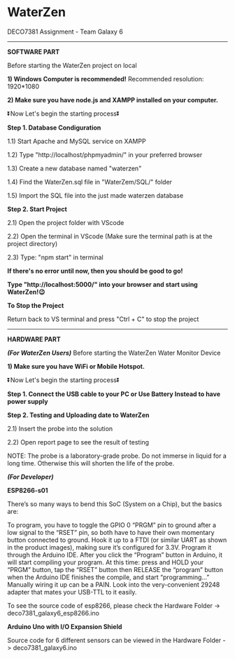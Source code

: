 # WaterZen
DECO7381 Assignment - Team Galaxy 6

--------------------------------------------------------------------------------------------
**SOFTWARE PART**

Before starting the WaterZen project on local

**1) Windows Computer is recommended!**
Recommended resolution: 1920*1080

**2) Make sure you have node.js and XAMPP installed on your computer.**


⏬Now Let's begin the starting process⏬

**Step 1. Database Condiguration**

1.1) Start Apache and MySQL service on XAMPP

1.2) Type "http://localhost/phpmyadmin/" in your preferred browser

1.3) Create a new database named "waterzen"

1.4) Find the WaterZen.sql file in "WaterZem/SQL/" folder

1.5) Import the SQL file into the just made waterzen database


**Step 2. Start Project**

2.1) Open the project folder with VScode

2.2) Open the terminal in VScode (Make sure the terminal path is at the project directory)

2.3) Type: "npm start" in terminal


**If there's no error until now, then you should be good to go!**

**Type "http://localhost:5000/" into your browser and start using WaterZen!😉**


**To Stop the Project**

Return back to VS terminal and press "Ctrl + C" to stop the project

--------------------------------------------------------------------------------------------
**HARDWARE PART**

***(For WaterZen Users)***
Before starting the WaterZen Water Monitor Device

**1) Make sure you have WiFi or Mobile Hotspot.**

⏬Now Let's begin the starting process⏬

**Step 1. Connect the USB cable to your PC or Use Battery Instead to have power supply**

**Step 2. Testing and Uploading date to WaterZen**

2.1) Insert the probe into the solution

2.2) Open report page to see the result of testing

NOTE:
The probe is a laboratory-grade probe. Do not immerse in liquid for a long time. Otherwise this will shorten the life of the probe.

***(For Developer)***

**ESP8266-s01**

There’s so many ways to bend this SoC (System on a Chip), but the basics are:

To program, you have to toggle the GPIO 0 “PRGM” pin to ground after a low signal to the “RSET” pin, so both have to have their own momentary button connected to ground.
Hook it up to a FTDI (or similar UART as shown in the product images), making sure it’s configured for 3.3V.
Program it through the Arduino IDE. After you click the “Program” button in Arduino, it will start compiling your program.
At this time: 
press and HOLD your “PRGM” button,
tap the “RSET” button then RELEASE the “program” button when the Arduino IDE finishes the compile, and start “programming…”
Manually wiring it up can be a PAIN. Look into the very-convenient 29248 adapter that mates your USB-TTL to it easily.

To see the source code of esp8266, please check the Hardware Folder -> deco7381_galaxy6_esp8266.ino

**Arduino Uno with I/O Expansion Shield**

Source code for 6 different sensors can be viewed in the Hardware Folder -> deco7381_galaxy6.ino
